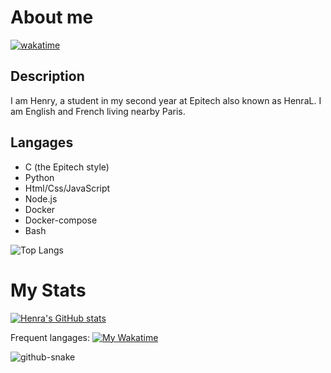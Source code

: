 # About me 
[![wakatime](https://wakatime.com/badge/user/018d3733-67ff-4538-8d3d-cee4bee65e1b.svg)](https://wakatime.com/@018d3733-67ff-4538-8d3d-cee4bee65e1b)
## Description
  I am Henry, a student in my second year at Epitech also known as HenraL.
  I am English and French living nearby Paris.

## Langages
  * C (the Epitech style)
  * Python
  * Html/Css/JavaScript
  * Node.js
  * Docker
  * Docker-compose
  * Bash

![Top Langs](https://github-readme-stats.vercel.app/api/top-langs/?username=HenraL&theme=blue-green&layout=compact)

# My Stats

[![Henra's GitHub stats](https://github-readme-stats.vercel.app/api?username=HenraL&show_icons=true&theme=blue-green)](https://github.com/anuraghazra/github-readme-stats)

Frequent langages:
[![My Wakatime](https://github-readme-stats.vercel.app/api/wakatime?username=HenraL&layout=compact&show_icons=true)](https://wakatime.com/@HenraL)

<picture>
  <source media="(prefers-color-scheme: dark)" srcset="./dist/github-snake-dark.svg" />
  <source media="(prefers-color-scheme: light)" srcset="./dist/github-snake.svg" />
  <img alt="github-snake" src="github-snake.svg" />
</picture>
